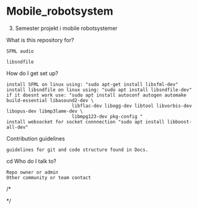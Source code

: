 # Mobile_robotsystem
3. Semester projekt i mobile robotsystemer

What is this repository for?

    SFML audio

    libsndfile



How do I get set up?

    install SFML on linux using: "sudo apt-get install libsfml-dev"
    install libsndfile on linux using: "sudo apt install libsndfile-dev"
    if it doesnt work use: "sudo apt install autoconf autogen automake build-essential libasound2-dev \
                            libflac-dev libogg-dev libtool libvorbis-dev libopus-dev libmp3lame-dev \
                            libmpg123-dev pkg-config "
    install websocket for socket connnection "sudo apt install libboost-all-dev"


Contribution guidelines

    guidelines for git and code structure found in Docs.
cd
Who do I talk to?

    Repo owner or admin
    Other community or team contact

/*



*/